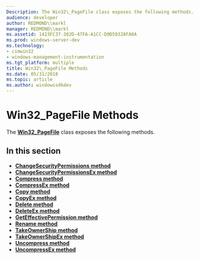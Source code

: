 ```yaml
---
Description: The Win32\_PageFile class exposes the following methods.
audience: developer
author: REDMOND\\markl
manager: REDMOND\\markl
ms.assetid: 1423FC37-302D-47FA-A1CC-D9D59328FA0A
ms.prod: windows-server-dev
ms.technology:
- cimwin32
- windows-management-instrumentation
ms.tgt_platform: multiple
title: Win32\_PageFile Methods
ms.date: 05/31/2018
ms.topic: article
ms.author: windowssdkdev
---
```


# Win32\_PageFile Methods

The [**Win32\_PageFile**](win32-pagefile.md) class exposes the following methods.

## In this section

-   [**ChangeSecurityPermissions method**](changesecuritypermissions-method-in-class-win32-pagefile.md)
-   [**ChangeSecurityPermissionsEx method**](changesecuritypermissionsex-method-in-class-win32-pagefile.md)
-   [**Compress method**](compress-method-in-class-win32-pagefile.md)
-   [**CompressEx method**](compressex-method-in-class-win32-pagefile.md)
-   [**Copy method**](copy-method-in-class-win32-pagefile.md)
-   [**CopyEx method**](copyex-method-in-class-win32-pagefile.md)
-   [**Delete method**](delete-method-in-class-win32-pagefile.md)
-   [**DeleteEx method**](deleteex-method-in-class-win32-pagefile.md)
-   [**GetEffectivePermission method**](geteffectivepermission-method-in-class-win32-pagefile.md)
-   [**Rename method**](rename-method-in-class-win32-pagefile.md)
-   [**TakeOwnerShip method**](takeownership-method-in-class-win32-pagefile.md)
-   [**TakeOwnerShipEx method**](takeownershipex-method-in-class-win32-pagefile.md)
-   [**Uncompress method**](uncompress-method-in-class-win32-pagefile.md)
-   [**UncompressEx method**](uncompressex-method-in-class-win32-pagefile.md)

 

 



